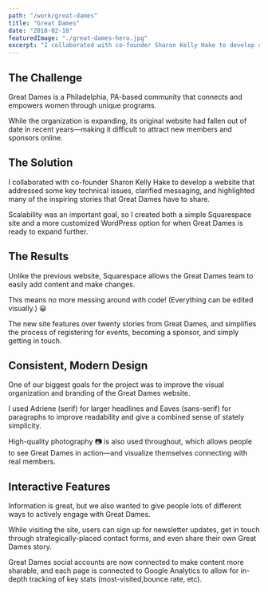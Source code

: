 ```yaml
---
path: "/work/great-dames"
title: "Great Dames"
date: "2018-02-18"
featuredImage: "./great-dames-hero.jpg"
excerpt: "I collaborated with co-founder Sharon Kelly Hake to develop a website that addressed some key technical issues, clarified messaging, and highlighted many of the inspiring stories that Great Dames have to share."
---
```


## The Challenge

Great Dames is a Philadelphia, PA-based community that connects and empowers women through unique programs.

While the organization is expanding, its original website had fallen out of date in recent years—making it difficult to attract new members and sponsors online.


## The Solution

I collaborated with co-founder Sharon Kelly Hake to develop a website that addressed some key technical issues, clarified messaging, and highlighted many of the inspiring stories that Great Dames have to share.

Scalability was an important goal, so I created both a simple Squarespace site and a more customized WordPress option for when Great Dames is ready to expand further.

## The Results

Unlike the previous website, Squarespace allows the Great Dames team to easily add content and make changes.

This means no more messing around with code! (Everything can be edited visually.) 😀

The new site features over twenty stories from Great Dames, and simplifies the process of registering for events, becoming a sponsor, and simply getting in touch.

## Consistent, Modern Design

One of our biggest goals for the project was to improve the visual organization and branding of the Great Dames website.

I used Adriene (serif) for larger headlines and Eaves (sans-serif) for paragraphs to improve readability and give a combined sense of stately simplicity.

High-quality photography 📷 is also used throughout, which allows people to see Great Dames in action—and visualize themselves connecting with real members.

## Interactive Features

Information is great, but we also wanted to give people lots of different ways to actively engage with Great Dames.

While visiting the site, users can sign up for newsletter updates, get in touch through strategically-placed contact forms, and even share their own Great Dames story.

Great Dames social accounts are now connected to make content more sharable, and each page is connected to Google Analytics to allow for in-depth tracking of key stats (most-visited,bounce rate, etc).